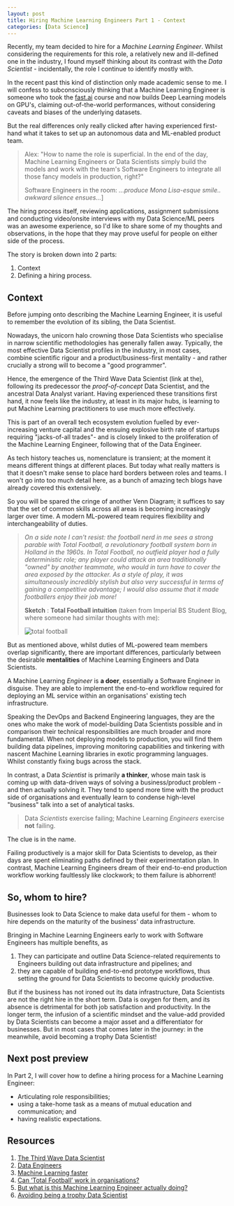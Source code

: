 ```yaml
---
layout: post
title: Hiring Machine Learning Engineers Part 1 - Context
categories: [Data Science]
---
```


Recently, my team decided to hire for a *Machine Learning Engineer*. Whilst considering the requirements for this role, a relatively new and ill-defined one in the industry, I found myself thinking about its contrast with the *Data Scientist* - incidentally, the role I continue to identify mostly with.

In the recent past this kind of distinction only made academic sense to me. I will confess to subconsciously thinking that a Machine Learning Engineer is someone who took the [fast.ai](https://www.fast.ai/) course and now builds Deep Learning models on GPU's, claiming out-of-the-world performances, without considering caveats and biases of the underlying datasets.

But the real differences only really clicked after having experienced first-hand what it takes to set up an autonomous data and ML-enabled product team.

> Alex: "How to name the role is superficial. In the end of the day, Machine Learning Engineers or Data Scientists simply build the models and work with the team's Software Engineers to integrate all those fancy models in production, right?"
>
> Software Engineers in the room: *...produce Mona Lisa-esque smile.. awkward silence ensues...*]

The hiring process itself, reviewing applications, assignment submissions and conducting video/onsite interviews with my Data Science/ML peers was an awesome experience, so I'd like to share some of my thoughts and observations, in the hope that they may prove useful for people on either side of the process.

The story is broken down into 2 parts:

1. Context
2. Defining a hiring process.

## Context

Before jumping onto describing the Machine Learning Engineer, it is useful to remember the evolution of its sibling, the Data Scientist.

Nowadays, the unicorn halo crowning those Data Scientists who specialise in narrow scientific methodologies has generally fallen away. Typically, the most effective Data Scientist profiles in the industry, in most cases, combine scientific rigour and a product/business-first mentality - and rather crucially a strong will to become a "good programmer".

Hence, the emergence of the Third Wave Data Scientist (link at the), following its predecessor the *proof-of-concept* Data Scientist, and the ancestral Data Analyst variant. Having experienced these transitions first hand, it now feels like the industry, at least in its major hubs, is learning to put Machine Learning practitioners to use much more effectively.

This is part of an overall tech ecosystem evolution fuelled by ever-increasing venture capital and the ensuing explosive birth rate of startups requiring "jacks-of-all trades"- and is closely linked to the proliferation of the Machine Learning Engineer, following that of the Data Engineer.

As tech history teaches us, nomenclature is transient; at the moment it means different things at different places. But today what really matters is that it doesn't make sense to place hard borders between roles and teams. I won't go into too much detail here, as a bunch of amazing tech blogs have already covered this extensively.

So you will be spared the cringe of another Venn Diagram; it suffices to say that the set of common skills across all areas is becoming increasingly larger over time. A modern ML-powered team requires flexibility and interchangeability of duties.

> *On a side note I can't resist: the football nerd in me sees a strong parable with Total Football, a revolutionary football system born in Holland in the 1960s. In Total Football, no outfield player had a fully deterministic role; any player could attack an area traditionally "owned" by another teammate, who would in turn have to cover the area exposed by the attacker. As a style of play, it was simultaneously incredibly stylish but also very successful in terms of gaining a competitive advantage; I would also assume that it made footballers enjoy their job more!*
>
> **Sketch** : **Total Football intuition** (taken from Imperial BS Student Blog, where someone had similar thoughts with me):
>
> ![total football](http://i.imgur.com/W5LzxMi.png)

But as mentioned above, whilst duties of ML-powered team members overlap significantly, there are important differences, particularly between the desirable **mentalities** of Machine Learning Engineers and Data Scientists.

A Machine Learning *Engineer* is **a doer**, essentially a Software Engineer in disguise. They are able to implement the end-to-end workflow required for deploying an ML service within an organisations' existing tech infrastructure.

Speaking the DevOps and Backend Engineering languages, they are the ones who make the work of model-building Data Scientists possible and in comparison their technical responsibilities are much broader and more fundamental. When not deploying models to production, you will find them building data pipelines, improving monitoring capabilities and tinkering with nascent Machine Learning libraries in exotic programming languages. Whilst constantly fixing bugs across the stack.

In contrast, a Data *Scientist* is primarily **a thinker**, whose main task is coming up with data-driven ways of solving a business/product problem - and then actually solving it. They tend to spend more time with the product side of organisations and eventually learn to condense high-level "business" talk into a set of analytical tasks. 

> Data *Scientists* exercise failing; Machine Learning *Engineers* exercise **not** failing.

The clue is in the name.

Failing productively is a major skill for Data Scientists to develop, as their days are spent eliminating paths defined by their experimentation plan. In contrast, Machine Learning Engineers dream of their end-to-end production workflow working faultlessly like clockwork; to them failure is abhorrent!

## So, whom to hire?

Businesses look to Data Science to make data useful for them - whom to hire depends on the maturity of the business' data infrastructure.

Bringing in Machine Learning Engineers early to work with Software Engineers has multiple benefits, as

1. They can participate and outline Data Science-related requirements to Engineers building out data infrastructure and pipelines; and
2. they are capable of building end-to-end prototype workflows, thus setting the ground for Data Scientists to become quickly productive.

But if the business has not ironed out its data infrastructure,  Data Scientists are not the right hire in the short term. Data is oxygen for them, and its absence is detrimental for both job satisfaction and productivity. In the longer term, the infusion of a scientific mindset and the value-add provided by Data Scientists can become a major asset and a differentiator for businesses. But in most cases that comes later in the journey: in the meanwhile, avoid becoming a trophy Data Scientist!

## Next post preview

In Part 2, I will cover how to define a hiring process for a Machine Learning Engineer:

- Articulating role responsibilities;
- using a take-home task as a means of mutual education and communication; and
- having realistic expectations.

## Resources

1. [The Third Wave Data Scientist](https://towardsdatascience.com/the-third-wave-data-scientist-1421df7433c9)
2. [Data Engineers](https://medium.com/@rchang/a-beginners-guide-to-data-engineering-part-i-4227c5c457d7)
3. [Machine Learning faster](http://nlathia.github.io/2019/08/13/Machine-learning-faster/)
4. [Can ‘Total Football’ work in organisations?](https://www.imperial.ac.uk/business-school/intelligence/student-blog/can-total-football-work-organisations/)
5. [But what is this Machine Learning Engineer actually doing?](https://medium.com/@tomaszdudek/but-what-is-this-machine-learning-engineer-actually-doing-18464d5c699)
6. [Avoiding being a trophy Data Scientist](https://peadarcoyle.com/2017/07/23/avoiding-being-a-trophy-data-scientist)